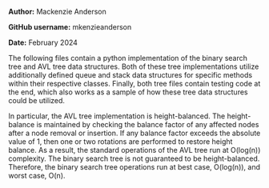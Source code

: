 **Author:** Mackenzie Anderson

**GitHub username:** mkenzieanderson

**Date:** February 2024

The following files contain a python implementation of the binary search tree and AVL tree data structures. Both of these tree implementations utilize additionally defined queue and stack data structures for specific methods within their respective classes. Finally, both tree files contain testing code at the end, which also works as a sample of how these tree data structures could be utilized.

In particular, the AVL tree implementation is height-balanced. The height-balance is maintained by checking the balance factor of any affected nodes after a node removal or insertion. If any balance factor exceeds the absolute value of 1, then one or two rotations are performed to restore height balance. As a result, the standard operations of the AVL tree run at O(log(n)) complexity. The binary search tree is not guaranteed to be height-balanced. Therefore, the binary search tree operations run at best case, O(log(n)), and worst case, O(n).
